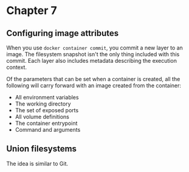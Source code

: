 # Chapter 7

## Configuring image attributes

When you use `docker container commit`, you commit a new layer
to an image. The filesystem snapshot isn't the only thing included
with this commit. Each layer also includes metadata describing
the execution context.

Of the parameters that can be set when a container is created, all
the following will carry forward with an image created from
the container:

+ All environment variables
+ The working directory
+ The set of exposed ports
+ All volume definitions
+ The container entrypoint
+ Command and arguments

## Union filesystems

The idea is similar to Git.

